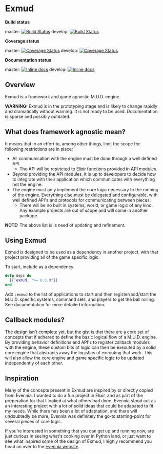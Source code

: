 # Exmud

**Build status**

master:
[![Build Status](https://travis-ci.org/mononym/exmud.svg?branch=master)](https://travis-ci.org/mononym/exmud)
develop:
[![Build Status](https://travis-ci.org/mononym/exmud.svg?branch=develop)](https://travis-ci.org/mononym/exmud)

**Coverage status**

master:
[![Coverage Status](https://coveralls.io/repos/github/mononym/exmud/badge.svg?branch=master)](https://coveralls.io/github/mononym/exmud?branch=master)
develop:
[![Coverage Status](https://coveralls.io/repos/github/mononym/exmud/badge.svg?branch=develop)](https://coveralls.io/github/mononym/exmud?branch=develop)

**Documentation status**

master:
[![Inline docs](http://inch-ci.org/github/mononym/exmud.svg?branch=master)](http://inch-ci.org/github/mononym/exmud?branch=master)
develop:
[![Inline docs](http://inch-ci.org/github/mononym/exmud.svg?branch=develop)](http://inch-ci.org/github/mononym/exmud?branch=develop)

## Overview

Exmud is a framework and game agnostic M.U.D. engine.

**WARNING:** Exmud is in the prototyping stage and is likely to change rapidly and dramatically without warning. It is not ready to be used. Documentation is sparse and possibly outdated.

## What does framework agnostic mean?
It means that in an effort to, among other things, limit the scope the following restrictions are in place:
* All communication with the engine must be done through a well defined API.
  * The API will be restricted to Elixir functions provided in API modules.
* Beyond providing the API modules, it is up to developers to decide how to integrate with their application which communicates with everything not the engine.
* The engine must only implement the core logic necessary to the running of the engine. Everything else must be delegated and configurable, with well defined API's and protocols for communicating between pieces.
  * There will be no built in systems, world, or game logic of any kind. Any example projects are out of scope and will come in another package.

**NOTE:** The above list is is need of updating and refinement.

## Using Exmud
Exmud is designed to be used as a dependency in another project, with that project providing all of the game specific logic.

To start, include as a dependency:
```elixir
defp deps do
  [{:exmud, ">= 0.0.0"}]
end
```

Add `:exmud` to the list of applications to start and then register/add/start the M.U.D. specific systems, command sets, and players to get the ball rolling. See documentation for more detailed information.

## Callback modules?
The design isn't complete yet, but the gist is that there are a core set of concepts that if adhered to define the basic logical flow of a M.U.D. engine. By providing behavior definitions and API's to register callback modules with the engine, these custom bits of logic can then be executed by a solid core engine that abstracts away the logistics of executing that work. This will also allow the core engine and game specific logic to be updated independently of each other.

## Inspiration
Many of the concepts present in Exmud are inspired by or directly copied from Evennia. I wanted to do a fun project in Elixir, and as part of the preperation for that I looked at what others had done. Evennia stood out as an interesting project with a lot of solid ideas that could be adapated to fit my needs. While there has been a lot of adaptation, and there will undoubtedly be more, Evennia was definitely the go-to starting-point for several pieces of core logic.

If you're interested in something that you can get up and running now, are just curious in seeing what's cooking over in Python land, or just want to see what inspired some of the design of Exmud, I highly recommend you head on over to the [Evennia website](http://www.evennia.com/).